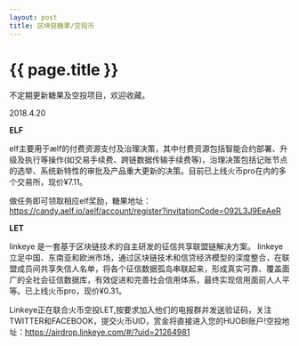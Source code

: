 ```yaml
---
layout: post
title: 区块链糖果/空投币
---
```


{{ page.title }}
===========

不定期更新糖果及空投项目，欢迎收藏。

2018.4.20

**ELF**

elf主要用于ælf的付费资源支付及治理决策，其中付费资源包括智能合约部署、升级及执行等操作(如交易手续费、跨链数据传输手续费等)，治理决策包括记账节点的选举、系统新特性的审批及产品重大更新的决策。目前已上线火币pro在内的多个交易所，现价¥7.11。

做任务即可领取相应elf奖励，糖果地址：<https://candy.aelf.io/aelf/account/register?invitationCode=092L3J9EeAeR>

**LET**

linkeye 是一套基于区块链技术的自主研发的征信共享联盟链解决方案。 linkeye 立足中国、东南亚和欧洲市场，通过区块链技术和信贷经济模型的深度整合，在联盟成员间共享失信人名单，将各个征信数据孤岛串联起来，形成真实可靠、覆盖面广的全社会征信数据库，有效促进和完善社会信用体系，最终实现信用面前人人平等。已上线火币pro，现价¥0.31。

Linkeye正在联合火币空投LET,按要求加入他们的电报群并发送验证码，关注TWITTER和FACEBOOK，提交火币UID，赏金将直接进入您的HUOBI账户!空投地址：<https://airdrop.linkeye.com/#/?uid=21264981>
